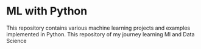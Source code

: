# ML with Python

This repository contains various machine learning projects and examples implemented in Python. This repository of my journey learning Ml and Data Science